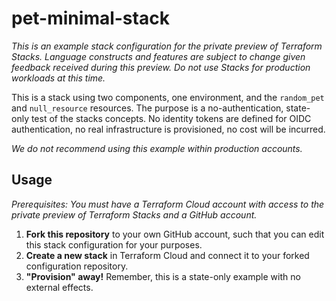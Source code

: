 # pet-minimal-stack

_This is an example stack configuration for the private preview of Terraform Stacks. Language
constructs and features are subject to change given feedback received during this preview. Do not
use Stacks for production workloads at this time._

This is a stack using two components, one environment, and the `random_pet` and `null_resource`
resources. The purpose is a no-authentication, state-only test of the stacks concepts. No identity
tokens are defined for OIDC authentication, no real infrastructure is provisioned, no cost will be
incurred.

_We do not recommend using this example within production accounts._ 

## Usage

_Prerequisites: You must have a Terraform Cloud account with access to the private preview of
Terraform Stacks and a GitHub account._

1. **Fork this repository** to your own GitHub account, such that you can edit this stack configuration
   for your purposes.
2. **Create a new stack** in Terraform Cloud and connect it to your forked configuration repository.
3. **"Provision" away!** Remember, this is a state-only example with no external effects.
